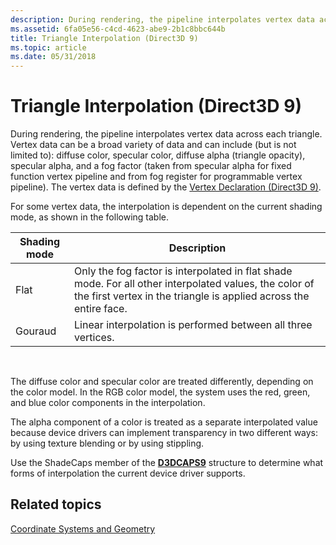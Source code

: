 ```yaml
---
description: During rendering, the pipeline interpolates vertex data across each triangle.
ms.assetid: 6fa05e56-c4cd-4623-abe9-2b1c8bbc644b
title: Triangle Interpolation (Direct3D 9)
ms.topic: article
ms.date: 05/31/2018
---
```


# Triangle Interpolation (Direct3D 9)

During rendering, the pipeline interpolates vertex data across each triangle. Vertex data can be a broad variety of data and can include (but is not limited to): diffuse color, specular color, diffuse alpha (triangle opacity), specular alpha, and a fog factor (taken from specular alpha for fixed function vertex pipeline and from fog register for programmable vertex pipeline). The vertex data is defined by the [Vertex Declaration (Direct3D 9)](vertex-declaration.md).

For some vertex data, the interpolation is dependent on the current shading mode, as shown in the following table.



| Shading mode | Description                                                                                                                                                                 |
|--------------|-----------------------------------------------------------------------------------------------------------------------------------------------------------------------------|
| Flat         | Only the fog factor is interpolated in flat shade mode. For all other interpolated values, the color of the first vertex in the triangle is applied across the entire face. |
| Gouraud      | Linear interpolation is performed between all three vertices.                                                                                                               |



 

The diffuse color and specular color are treated differently, depending on the color model. In the RGB color model, the system uses the red, green, and blue color components in the interpolation.

The alpha component of a color is treated as a separate interpolated value because device drivers can implement transparency in two different ways: by using texture blending or by using stippling.

Use the ShadeCaps member of the [**D3DCAPS9**](/windows/desktop/api/D3D9Caps/ns-d3d9caps-d3dcaps9) structure to determine what forms of interpolation the current device driver supports.

## Related topics

<dl> <dt>

[Coordinate Systems and Geometry](coordinate-systems-and-geometry.md)
</dt> </dl>

 

 



